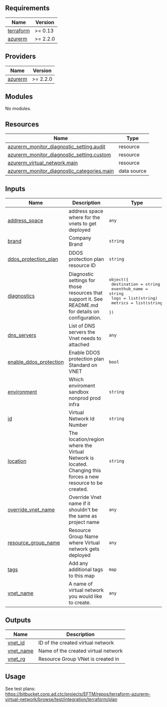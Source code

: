 ## Requirements

| Name | Version |
|------|---------|
| <a name="requirement_terraform"></a> [terraform](#requirement\_terraform) | >= 0.13 |
| <a name="requirement_azurerm"></a> [azurerm](#requirement\_azurerm) | >= 2.2.0 |

## Providers

| Name | Version |
|------|---------|
| <a name="provider_azurerm"></a> [azurerm](#provider\_azurerm) | >= 2.2.0 |

## Modules

No modules.

## Resources

| Name | Type |
|------|------|
| [azurerm_monitor_diagnostic_setting.audit](https://registry.terraform.io/providers/hashicorp/azurerm/latest/docs/resources/monitor_diagnostic_setting) | resource |
| [azurerm_monitor_diagnostic_setting.custom](https://registry.terraform.io/providers/hashicorp/azurerm/latest/docs/resources/monitor_diagnostic_setting) | resource |
| [azurerm_virtual_network.main](https://registry.terraform.io/providers/hashicorp/azurerm/latest/docs/resources/virtual_network) | resource |
| [azurerm_monitor_diagnostic_categories.main](https://registry.terraform.io/providers/hashicorp/azurerm/latest/docs/data-sources/monitor_diagnostic_categories) | data source |

## Inputs

| Name | Description | Type | Default | Required |
|------|-------------|------|---------|:--------:|
| <a name="input_address_space"></a> [address\_space](#input\_address\_space) | address space where for the vnets to get deployed | `any` | n/a | yes |
| <a name="input_brand"></a> [brand](#input\_brand) | Company Brand | `string` | `"ctc"` | no |
| <a name="input_ddos_protection_plan"></a> [ddos\_protection\_plan](#input\_ddos\_protection\_plan) | DDOS protection plan resource ID | `string` | `"/subscriptions/3cfbe6a8-476c-4cb2-861e-2aef20da3113/resourceGroups/connectivity-prod-corenetwork-cc-rg/providers/Microsoft.Network/ddosProtectionPlans/connectivityprodcorenetworkcc-ddos"` | no |
| <a name="input_diagnostics"></a> [diagnostics](#input\_diagnostics) | Diagnostic settings for those resources that support it. See README.md for details on configuration. | <pre>object({<br>    destination   = string<br>    eventhub_name = string<br>    logs          = list(string)<br>    metrics       = list(string)<br>  })</pre> | `null` | no |
| <a name="input_dns_servers"></a> [dns\_servers](#input\_dns\_servers) | List of DNS servers the Vnet needs to attached | `any` | `null` | no |
| <a name="input_enable_ddos_protection"></a> [enable\_ddos\_protection](#input\_enable\_ddos\_protection) | Enable DDOS protection plan Standard on VNET | `bool` | `true` | no |
| <a name="input_environment"></a> [environment](#input\_environment) | Which enviroment sandbox nonprod prod infra | `string` | `"sandbox"` | no |
| <a name="input_id"></a> [id](#input\_id) | Virtual Network Id Number | `string` | `"1"` | no |
| <a name="input_location"></a> [location](#input\_location) | The location/region where the Virtual Network is located. Changing this forces a new resource to be created. | `string` | n/a | yes |
| <a name="input_override_vnet_name"></a> [override\_vnet\_name](#input\_override\_vnet\_name) | Override Vnet name if it shouldn't be the same as project name | `any` | `null` | no |
| <a name="input_resource_group_name"></a> [resource\_group\_name](#input\_resource\_group\_name) | Resource Group Name where Virtual network gets deployed | `any` | n/a | yes |
| <a name="input_tags"></a> [tags](#input\_tags) | Add any additional tags to this map | `map` | `{}` | no |
| <a name="input_vnet_name"></a> [vnet\_name](#input\_vnet\_name) | A name of virtual network you would like to create. | `any` | n/a | yes |

## Outputs

| Name | Description |
|------|-------------|
| <a name="output_vnet_id"></a> [vnet\_id](#output\_vnet\_id) | ID of the created virtual network |
| <a name="output_vnet_name"></a> [vnet\_name](#output\_vnet\_name) | Name of the created virtual network |
| <a name="output_vnet_rg"></a> [vnet\_rg](#output\_vnet\_rg) | Resource Group VNet is created in |


## Usage
See test plans: https://bitbucket.corp.ad.ctc/projects/EFTM/repos/terraform-azurerm-virtual-network/browse/test/integration/terraform/plan 


